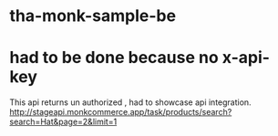 # tha-monk-sample-be
# had to be done because no x-api-key
This api returns un authorized , had to showcase api integration. 
http://stageapi.monkcommerce.app/task/products/search?search=Hat&page=2&limit=1
